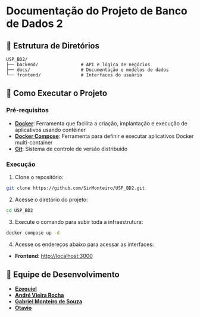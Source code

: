 # Documentação do Projeto de Banco de Dados 2

## 📂 Estrutura de Diretórios

```plaintext
USP_BD2/
├── backend/                # API e lógica de negócios
├── docs/                   # Documentação e modelos de dados
└── frontend/               # Interfaces do usuário

```

## 🚀 Como Executar o Projeto

### Pré-requisitos

- **[Docker](https://www.docker.com/)**: Ferramenta que facilita a criação, implantação e execução de aplicativos usando contêiner
- **[Docker Compose](https://docs.docker.com/compose/)**: Ferramenta para definir e executar aplicativos Docker multi-container
- **[Git](https://git-scm.com/)**: Sistema de controle de versão distribuído

### Execução

1. Clone o repositório:
```bash
git clone https://github.com/SirMonteiro/USP_BD2.git
```

2. Acesse o diretório do projeto:
```bash
cd USP_BD2
```

3. Execute o comando para subir toda a infraestrutura:
```bash
docker compose up -d
```

4. Acesse os endereços abaixo para acessar as interfaces:
- **Frontend**: [http://localhost:3000](http://localhost:3000)


## 👥 Equipe de Desenvolvimento

- **[Ezequiel]()**
- **[André Vieira Rocha](https://github.com/AndreRochaV)**
- **[Gabriel Monteiro de Souza](https://github.com/SirMonteiro)**
- **[Otavio]()**
